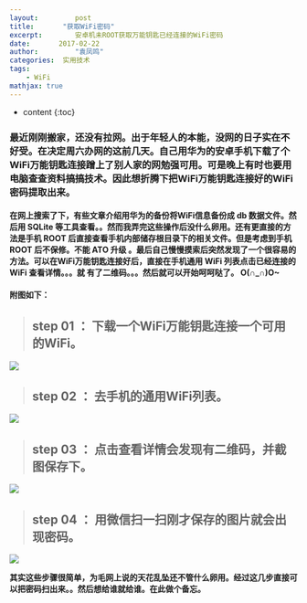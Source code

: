 ```yaml
---
layout:     	post
title:       "获取WiFi密码"
excerpt: 		安卓机未ROOT获取万能钥匙已经连接的WiFi密码 
date:     	2017-02-22 
author:     	"袁凤鸣"
categories:  实用技术
tags:
    - WiFi    
mathjax: true
---
```

 
* content
{:toc} 

### 最近刚刚搬家，还没有拉网。出于年轻人的本能，没网的日子实在不好受。在决定周六办网的这前几天。自己用华为的安卓手机下载了个WiFi万能钥匙连接蹭上了别人家的网勉强可用。可是晚上有时也要用电脑查查资料搞搞技术。因此想折腾下把WiFi万能钥匙连接好的WiFi密码提取出来。






#### 在网上搜索了下，有些文章介绍用华为的备份将WiFi信息备份成 db 数据文件。然后用 SQLite 等工具查看。。然而我弄完这些操作后没什么卵用。还有更直接的方法是手机 ROOT 后直接查看手机内部储存根目录下的相关文件。但是考虑到手机 ROOT 后不保修。不能 ATO 升级 。最后自己慢慢摸索后突然发现了一个很容易的方法。可以在WiFi万能钥匙连接好后，直接在手机通用 WiFi 列表点击已经连接的 WiFi 查看详情。。。就 **有了二维码**。。。然后就可以开始呵呵哒了。 O(∩_∩)O~

**附图如下：**


> ## **step 01 ：** 下载一个WiFi万能钥匙连接一个可用的WiFi。

![](http://wx4.sinaimg.cn/mw690/cb81ffe8gy1fczpx1esbcj20u01hcaek.jpg)



> ##  **step 02 ：** 去手机的通用WiFi列表。


![](http://wx4.sinaimg.cn/mw690/cb81ffe8gy1fczpx20d5rj20u01hcq5t.jpg)




> ##  **step 03 ：** 点击查看详情会发现有二维码，并截图保存下。

![](http://wx3.sinaimg.cn/mw690/cb81ffe8gy1fczpx31medj20u01hcgnv.jpg)


> ##  **step 04 ：** 用微信扫一扫刚才保存的图片就会出现密码。

![](http://wx2.sinaimg.cn/mw690/cb81ffe8gy1fczpx3jkkrj20u01hc75g.jpg)


 **其实这些步骤很简单，为毛网上说的天花乱坠还不管什么卵用。经过这几步直接可以把密码扫出来。。然后想给谁就给谁。在此做个备忘。**









